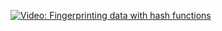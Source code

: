 [![Video: Fingerprinting data with hash functions][img]][vid]

[img]: https://img.youtube.com/vi/fXql3vALBSE/hqdefault.jpg
[vid]: https://www.youtube.com/watch?v=fXql3vALBSE

